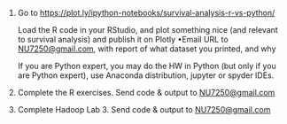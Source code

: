 1. Go to https://plot.ly/ipython-notebooks/survival-analysis-r-vs-python/


    Load the R code in your RStudio, and plot something nice (and relevant to survival analysis) and publish it on Plotly    •Email URL to NU7250@gmail.com, with report of what dataset you printed, and why 

   If you are Python expert, you may do the HW in Python (but only if you are Python expert), use Anaconda distribution, jupyter or spyder IDEs.


2. Complete the R exercises. Send code & output to NU7250@gmail.com


3. Complete Hadoop Lab 3. Send code & output to NU7250@gmail.com
